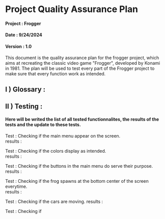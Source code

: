 # Project Quality Assurance Plan

#### Project : Frogger  
#### Date : 9/24/2024  
#### Version : 1.0

This document is the quality assurance plan for the frogger project, which aims at recreating the classic video game "Frogger", developed by Konami in 1981. The plan will be used to test every part of the Frogger project to make sure that every function work as intended.

## I ) Glossary :



## II ) Testing :

#### Here will be writed the list of all tested functionnalites, the results of the tests and the update to these tests.  

Test : Checking if the main menu appear on the screen.  
results :

Test : Checking if the colors display as intended.  
results :

Test : Checking if the buttons in the main menu do serve their purpose.  
results :

Test : Checking if the frog spawns at the bottom center of the screen everytime.  
results : 

Test : Checking if the cars are moving.
results :

Test : Checking if   
